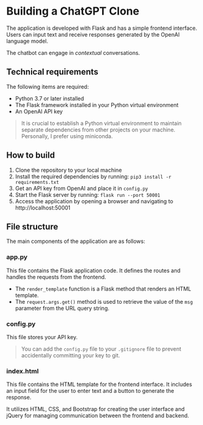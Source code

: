 # Building a ChatGPT Clone

The application is developed with Flask and has a simple frontend interface. Users can input text and receive responses generated by the OpenAI language model.

The chatbot can engage in *contextual* conversations.

## Technical requirements

The following items are required:

- Python 3.7 or later installed
- The Flask framework installed in your Python virtual environment
- An OpenAI API key

> It is crucial to establish a Python virtual environment to maintain separate dependencies from other projects on your machine. Personally, I prefer using miniconda.

## How to build

1. Clone the repository to your local machine
2. Install the required dependencies by running: `pip3 install -r requirements.txt`
3. Get an API key from OpenAI and place it in `config.py`
4. Start the Flask server by running: `flask run --port 50001`
5. Access the application by opening a browser and navigating to http://localhost:50001

## File structure

The main components of the application are as follows:

### app.py

This file contains the Flask application code. It defines the routes and handles the requests from the frontend.

- The `render_template` function is a Flask method that renders an HTML template.
- The `request.args.get()` method is used to retrieve the value of the `msg` parameter from the URL query string.

### config.py

This file stores your API key.

> You can add the `config.py` file to your `.gitignore` file to prevent accidentally committing your key to git.

### index.html

This file contains the HTML template for the frontend interface. It includes an input field for the user to enter text and a button to generate the response.

It utilizes HTML, CSS, and Bootstrap for creating the user interface and jQuery for managing communication between the frontend and backend.
